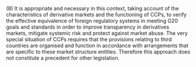 (8) It is appropriate and necessary in this context, taking account of the characteristics of derivative markets and the functioning of CCPs, to verify the effective equivalence of foreign regulatory systems in meeting G20 goals and standards in order to improve transparency in derivatives markets, mitigate systemic risk and protect against market abuse. The very special situation of CCPs requires that the provisions relating to third countries are organised and function in accordance with arrangements that are specific to these market structure entities. Therefore this approach does not constitute a precedent for other legislation.